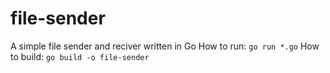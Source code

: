 # file-sender
A simple file sender and reciver written in Go
How to run:
`go run *.go`
How to build:
`go build -o file-sender`
